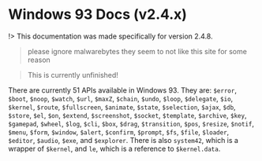 # Windows 93 Docs (v2.4.x)

!> This documentation was made specifically for version 2.4.8.

> please ignore malwarebytes they seem to not like this site for some reason

> This is currently unfinished!

There are currently 51 APIs available in Windows 93. They are: `$error`, `$boot`, `$noop`, `$watch`, `$url`, `$maxZ`, `$chain`, `$undo`, `$loop`, `$delegate`, `$io`, `$kernel`, `$route`, `$fullscreen`, `$animate`, `$state`, `$selection`, `$ajax`, `$db`, `$store`, `$el`, `$on`, `$extend`, `$screenshot`, `$socket`, `$template`, `$archive`, `$key`, `$gamepad`, `$wheel`, `$log`, `$cli`, `$box`, `$drag`, `$transition`, `$pos`, `$resize`, `$notif`, `$menu`, `$form`, `$window`, `$alert`, `$confirm`, `$prompt`, `$fs`, `$file`, `$loader`, `$editor`, `$audio`, `$exe`, and `$explorer`. There is also `system42`, which is a wrapper of `$kernel`, and `le`, which is a reference to `$kernel.data`.